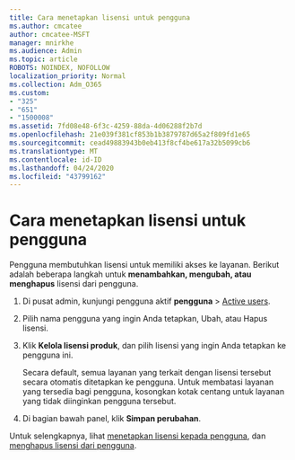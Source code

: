 ```yaml
---
title: Cara menetapkan lisensi untuk pengguna
ms.author: cmcatee
author: cmcatee-MSFT
manager: mnirkhe
ms.audience: Admin
ms.topic: article
ROBOTS: NOINDEX, NOFOLLOW
localization_priority: Normal
ms.collection: Adm_O365
ms.custom:
- "325"
- "651"
- "1500008"
ms.assetid: 7fd08e48-6f3c-4259-88da-4d06288f2b7d
ms.openlocfilehash: 21e039f381cf853b1b3879787d65a2f809fd1e65
ms.sourcegitcommit: cead49883943b0eb413f8cf4be617a32b5099cb6
ms.translationtype: MT
ms.contentlocale: id-ID
ms.lasthandoff: 04/24/2020
ms.locfileid: "43799162"
---
```

# <a name="how-to-assign-a-license-to-a-user"></a>Cara menetapkan lisensi untuk pengguna

Pengguna membutuhkan lisensi untuk memiliki akses ke layanan. Berikut adalah beberapa langkah untuk **menambahkan, mengubah, atau menghapus** lisensi dari pengguna.
  
1. Di pusat admin, kunjungi pengguna aktif **pengguna** \> [Active users](https://go.microsoft.com/fwlink/p/?linkid=834822).

2. Pilih nama pengguna yang ingin Anda tetapkan, Ubah, atau Hapus lisensi.

3. Klik **Kelola lisensi produk**, dan pilih lisensi yang ingin Anda tetapkan ke pengguna ini.

    Secara default, semua layanan yang terkait dengan lisensi tersebut secara otomatis ditetapkan ke pengguna. Untuk membatasi layanan yang tersedia bagi pengguna, kosongkan kotak centang untuk layanan yang tidak diinginkan pengguna tersebut.

4. Di bagian bawah panel, klik **Simpan perubahan**.

Untuk selengkapnya, lihat [menetapkan lisensi kepada pengguna](https://docs.microsoft.com/office365/admin/subscriptions-and-billing/assign-licenses-to-users), dan [menghapus lisensi dari pengguna](https://docs.microsoft.com/office365/admin/subscriptions-and-billing/remove-licenses-from-users).